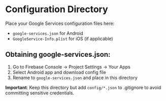 # Configuration Directory

Place your Google Services configuration files here:
- `google-services.json` for Android
- `GoogleService-Info.plist` for iOS (if applicable)

## Obtaining google-services.json:
1. Go to Firebase Console → Project Settings → Your Apps
2. Select Android app and download config file
3. Rename to `google-services.json` and place in this directory

**Important**: Keep this directory but add `config/*.json` to .gitignore to avoid committing sensitive credentials.
